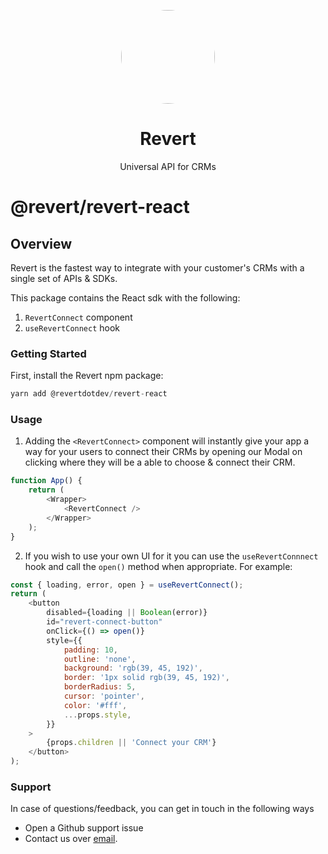 <p align="center">
<img width="150" style="border-radius:75px;" src="https://res.cloudinary.com/dfcnic8wq/image/upload/v1673932396/Revert/Revert_logo_x5ysgh.png"/>
<h1 align="center"><b>Revert</b></h1>
<p align="center">
Universal API for CRMs
<br />
</p>

# @revert/revert-react

## Overview

Revert is the fastest way to integrate with your customer's CRMs with a single set of APIs & SDKs.

This package contains the React sdk with the following:

1. `RevertConnect` component
2. `useRevertConnect` hook

### Getting Started

First, install the Revert npm package:

```javascript
yarn add @revertdotdev/revert-react
```

### Usage

1. Adding the `<RevertConnect>` component will instantly give your app a way for your users to connect their CRMs by opening our Modal on clicking where they will be a able to choose & connect their CRM.

```javascript
function App() {
    return (
        <Wrapper>
            <RevertConnect />
        </Wrapper>
    );
}
```

2. If you wish to use your own UI for it you can use the `useRevertConnnect` hook and call the `open()` method when appropriate. For example:

```javascript
const { loading, error, open } = useRevertConnect();
return (
    <button
        disabled={loading || Boolean(error)}
        id="revert-connect-button"
        onClick={() => open()}
        style={{
            padding: 10,
            outline: 'none',
            background: 'rgb(39, 45, 192)',
            border: '1px solid rgb(39, 45, 192)',
            borderRadius: 5,
            cursor: 'pointer',
            color: '#fff',
            ...props.style,
        }}
    >
        {props.children || 'Connect your CRM'}
    </button>
);
```

### Support

In case of questions/feedback, you can get in touch in the following ways

-   Open a Github support issue
-   Contact us over [email](mailto:jatin@revert.dev).
